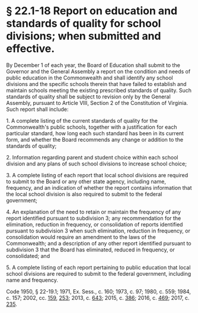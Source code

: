 # § 22.1-18 Report on education and standards of quality for school divisions; when submitted and effective.

<p>By December 1 of each year, the Board of Education shall submit to the Governor and the General Assembly a report on the condition and needs of public education in the Commonwealth and shall identify any school divisions and the specific schools therein that have failed to establish and maintain schools meeting the existing prescribed standards of quality. Such standards of quality shall be subject to revision only by the General Assembly, pursuant to Article VIII, Section 2 of the Constitution of Virginia. Such report shall include:</p><p>1. A complete listing of the current standards of quality for the Commonwealth's public schools, together with a justification for each particular standard, how long each such standard has been in its current form, and whether the Board recommends any change or addition to the standards of quality;</p><p>2. Information regarding parent and student choice within each school division and any plans of such school divisions to increase school choice;</p><p>3. A complete listing of each report that local school divisions are required to submit to the Board or any other state agency, including name, frequency, and an indication of whether the report contains information that the local school division is also required to submit to the federal government;</p><p>4. An explanation of the need to retain or maintain the frequency of any report identified pursuant to subdivision 3; any recommendation for the elimination, reduction in frequency, or consolidation of reports identified pursuant to subdivision 3 when such elimination, reduction in frequency, or consolidation would require an amendment to the laws of the Commonwealth; and a description of any other report identified pursuant to subdivision 3 that the Board has eliminated, reduced in frequency, or consolidated; and</p><p>5. A complete listing of each report pertaining to public education that local school divisions are required to submit to the federal government, including name and frequency.</p><p>Code 1950, § 22-19.1; 1971, Ex. Sess., c. 160; 1973, c. 97; 1980, c. 559; 1984, c. 157; 2002, cc. <a href='http://lis.virginia.gov/cgi-bin/legp604.exe?021+ful+CHAP0159'>159</a>, <a href='http://lis.virginia.gov/cgi-bin/legp604.exe?021+ful+CHAP0253'>253</a>; 2013, c. <a href='http://lis.virginia.gov/cgi-bin/legp604.exe?131+ful+CHAP0643'>643</a>; 2015, c. <a href='http://lis.virginia.gov/cgi-bin/legp604.exe?151+ful+CHAP0386'>386</a>; 2016, c. <a href='http://lis.virginia.gov/cgi-bin/legp604.exe?161+ful+CHAP0469'>469</a>; 2017, c. <a href='http://lis.virginia.gov/cgi-bin/legp604.exe?171+ful+CHAP0235'>235</a>.</p>